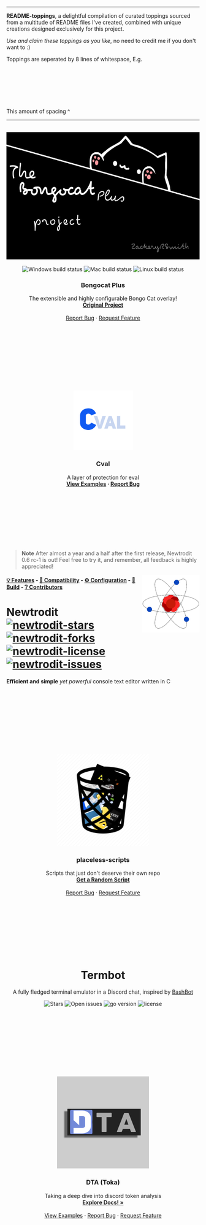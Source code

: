 ----

**README-toppings**, a delightful compilation of curated toppings sourced from a multitude of README files I've created, combined with unique creations designed exclusively for this project.

*Use and claim these toppings as you like*, no need to credit me if you don't want to :)

Toppings are seperated by 8 lines of whitespace, E.g.
<br /><br /><br /><br /><br /><br /><br /><br />
This amount of spacing ^

----
<!--
  -- START OF BONGOCAT PLUS
  -->

<!-- PROJECT LOGO -->
<br/>
<div align="center">
  <a href="https://github.com/ZackeryRSmith/bongocat-plus/">
    <img src="./res/catbanner.jpg" alt="logo" width="590" height="332">
  </a>

<!-- BUILD STATUS' -->
<p align="center">
  <img alt="Windows build status" src="https://img.shields.io/badge/Windows%20build-Passing-brightgreen?style=for-the-badge&logo=windows">
  <!--<img alt="Windows build status" src="https://img.shields.io/badge/Windows%20build-Testing-yellow?style=for-the-badge&logo=windows">-->
  <!--<img alt="Windows build status" src="https://img.shields.io/badge/Windows%20build-Failing-red?style=for-the-badge&logo=windows">-->
  <img alt="Mac build status" src="https://img.shields.io/badge/Mac%20build-Passing-brightgreen?style=for-the-badge&logo=apple">
  <!--<img alt="Mac build status" src="https://img.shields.io/badge/Mac%20build-Testing-yellow?style=for-the-badge&logo=apple">-->
  <!--<img alt="Mac build status" src="https://img.shields.io/badge/Mac%20build-Failing-red?style=for-the-badge&logo=apple">-->
  <img alt="Linux build status" src="https://img.shields.io/badge/Linux%20build-Passing-green?style=for-the-badge&logo=linux&logoColor=white">
  <!--<img alt="Linux build status" src="https://img.shields.io/badge/Linux%20build-Testing-yellow?style=for-the-badge&logo=linux&logoColor=white">-->
  <!--<img alt="Linux build status" src="https://img.shields.io/badge/Linux%20build-Failing-red?style=for-the-badge&logo=linux&logoColor=white">-->
</p>

<h3 align="center">Bongocat Plus</h3>
  <p align="center">
    The extensible and highly configurable Bongo Cat overlay!
    <br/>
    <a href="https://github.com/kuroni/bongocat-osu"><strong>Original Project</strong></a>
    <br/><br/>
    <a href="https://github.com/ZackeryRSmith/bongocat-plus/issues">Report Bug</a>
    ·
    <a href="https://github.com/ZackeryRSmith/bongocat-plus/issues">Request Feature</a>
  </p>
</div>

<!--
  -- END OF BONGOCAT PLUS
  -->

<br /><br /><br /><br /><br /><br /><br /><br />

<!--
  -- START OF CVAL
  -->
  
<!-- PROJECT LOGO -->
<br />
<div align="center">
  <a href="https://github.com/ZackeryRSmith/cval">
    <img src="./res/cval.png" alt="Cval logo" width="155" height="155">
  </a>

<h3 align="center">Cval</h3>

  <p align="center">
    A layer of protection for eval
    <br />
    <b>
      <a href="https://github.com/ZackeryRSmith/cval/#examples">View Examples</a>
      ·
      <a href="https://github.com/ZackeryRSmith/cval/issues">Report Bug</a>
    </b>
  </p>
</div>

<!--
  -- END OF CVAL
  -->
  
<br /><br /><br /><br /><br /><br /><br /><br />

<!--
  -- START OF NEWTRODIT (Actual project is made by Anic17)
  -->

> **Note**
After almost a year and a half after the first release, Newtrodit 0.6 rc-1 is out! Feel free to try it, and remember, all feedback is highly appreciated!

<a href="https://github.com/anic17/Newtrodit"><img src="./res/newtrodit.png" align="right" width="150" height="150" /></a>

#### [💡 Features](https://github.com/anic17/Newtrodit#features) - [📖 Compatibility](https://github.com/anic17/Newtrodit#compatibility) - [⚙️ Configuration](https://github.com/anic17/Newtrodit#configuration) - [🔨 Build](https://github.com/anic17/Newtrodit#building) - [❔ Contributors](https://github.com/anic17/Newtrodit#contributors)

# Newtrodit <br><a href="https://github.com/anic17/Newtrodit/stargazers">![newtrodit-stars](https://img.shields.io/github/stars/anic17/Newtrodit?color=yellow&style=flat-square)</a> <a href="https://github.com/anic17/Newtrodit/network/members">![newtrodit-forks](https://img.shields.io/github/forks/anic17/Newtrodit?style=flat-square)</a> <a href="https://www.gnu.org/licenses/gpl-3.0">![newtrodit-license](https://img.shields.io/github/license/anic17/Newtrodit?style=flat-square)</a> <a href="https://github.com/anic17/Newtrodit/issues">![newtrodit-issues](https://img.shields.io/github/issues/anic17/Newtrodit?style=flat-square)</a>

**Efficient and simple** *yet powerful* console text editor written in C

<!--
  -- END OF NEWTRODIT (Actual project is made by Anic17)
  -->

<br /><br /><br /><br /><br /><br /><br /><br />

<!--
  -- START OF PLACELESS-SCRIPTS
  -->

<!-- PROJECT LOGO -->
<br/>
<div align="center">
  <a href="https://github.com/ZackeryRSmith/junk/">
    <img src="./res/junk.png" alt="logo" width="240" height="240">
  </a>

<h3 align="center">placeless-scripts</h3>

  <p align="center">
    Scripts that just don't deserve their own repo
    <br/>
    <a href="wait for this to be implemented"><strong>Get a Random Script</strong></a>
    <br/><br/>
    <a href="https://github.com/ZackeryRSmith/junk/issues">Report Bug</a>
    ·
    <a href="https://github.com/ZackeryRSmith/junk/issues">Request Feature</a>
  </p>
</div>

<!--
  -- END OF PLACELESS-SCRIPTS
  -->

<br /><br /><br /><br /><br /><br /><br /><br />

<!--
  -- START OF TERMBOT (Actual project is made by polyzium)
  -->

<h1 align="center">
    Termbot
</h1>
<p align="center">A fully fledged terminal emulator in a Discord chat, inspired by <a href="https://github.com/Adikso/BashBot">BashBot</a></p>

<p align="center">
    <img src="https://img.shields.io/github/stars/polyzium/termbot.svg?style=for-the-badge&colorB=E8BE5D" alt="Stars" />
    <img src="https://img.shields.io/github/issues/polyzium/termbot?style=for-the-badge" alt="Open issues">
    <img src="https://img.shields.io/badge/Go-1.18+-00ADD8?style=for-the-badge&logo=go" alt="go version" />
    <img src="https://img.shields.io/badge/license-gpl3.0-red?style=for-the-badge&logo=none" alt="license" />
</p>

<!--
  -- END OF TERMBOT (Actual project is made by polyzium)
  -->

<br /><br /><br /><br /><br /><br /><br /><br />

<!--
  -- START OF DISCORDTOKA
  -->

<!-- PROJECT LOGO -->
<br />
<div align="center">
  <a href="https://github.com/ZackeryRSmith/discordtoka/">
    <img src="./res/discordtoka.jpg" alt="Toka logo" width="240" height="240">
  </a>

<h3 align="center">DTA (Toka)</h3>

  <p align="center">
    Taking a deep dive into discord token analysis
    <br />
    <a href="https://github.com/ZackeryRSmith/discordtoka/"><strong>Explore Docs! »</strong></a>
    <br />
    <br />
    <a href="https://github.com/ZackeryRSmith/discordtoka/">View Examples</a>
    ·
    <a href="https://github.com/ZackeryRSmith/discordtoka/issues">Report Bug</a>
    ·
    <a href="https://github.com/ZackeryRSmith/discordtoka/issues">Request Feature</a>
  </p>
</div>

<!--
  -- END OF DISCORDTOKA
  -->
